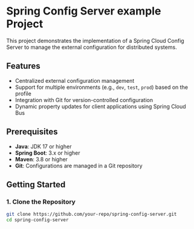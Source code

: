# Spring Config Server example Project

This project demonstrates the implementation of a Spring Cloud Config Server to manage the external configuration for distributed systems.

## Features

- Centralized external configuration management
- Support for multiple environments (e.g., `dev`, `test`, `prod`) based on the profile
- Integration with Git for version-controlled configuration
- Dynamic property updates for client applications using Spring Cloud Bus

## Prerequisites

- **Java**: JDK 17 or higher
- **Spring Boot**: 3.x or higher
- **Maven**: 3.8 or higher
- **Git**: Configurations are managed in a Git repository

## Getting Started

### 1. Clone the Repository

```bash
git clone https://github.com/your-repo/spring-config-server.git
cd spring-config-server
